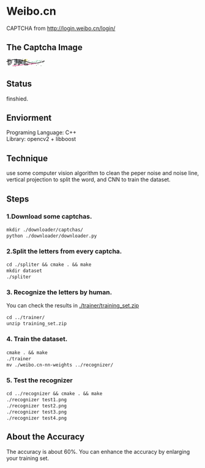 # Weibo.cn
CAPTCHA from http://login.weibo.cn/login/
## The Captcha Image
![](./weibo.cn.png)

## Status
finshied.

## Enviorment
Programing Language: C++  
Library: opencv2 + libboost

## Technique
use some computer vision algorithm to clean the peper noise and noise line, 
vertical projection to split the word, and CNN to train the dataset.

## Steps
### 1.Download some captchas.
``` shell
mkdir ./downloader/captchas/
python ./downloader/downloader.py
```
### 2.Split the letters from every captcha.
``` shell
cd ./spliter && cmake . && make
mkdir dataset
./spliter
```
### 3. Recognize the letters by human.
You can check the results in [./trainer/training_set.zip](./trainer/training_set.zip)
``` shell
cd ../trainer/
unzip training_set.zip
```
### 4. Train the dataset.
```
cmake . && make
./trainer
mv ./weibo.cn-nn-weights ../recognizer/
```
### 5. Test the recognizer
```
cd ../recognizer && cmake . && make
./recognizer test1.png
./recognizer test2.png
./recognizer test3.png
./recognizer test4.png
```

## About the Accuracy
The accuracy is about 60%. You can enhance the accuracy by enlarging your training set.
